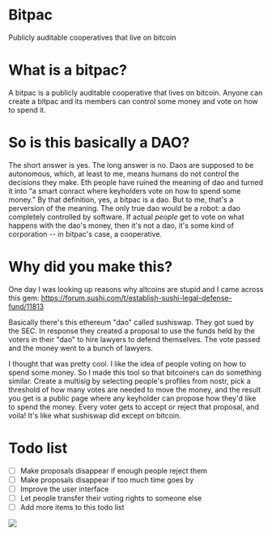 # Bitpac
Publicly auditable cooperatives that live on bitcoin

# What is a bitpac?

A bitpac is a publicly auditable cooperative that lives on bitcoin. Anyone can create a bitpac and its members can control some money and vote on how to spend it.

# So is this basically a DAO?

The short answer is yes. The long answer is no. Daos are supposed to be autonomous, which, at least to me, means humans do not control the decisions they make. Eth people have ruined the meaning of dao and turned it into "a smart conract where keyholders vote on how to spend some money." By that definition, yes, a bitpac is a dao. But to me, that's a perversion of the meaning. The only true dao would be a robot: a dao completely controlled by software. If actual *people* get to vote on what happens with the dao's money, then it's not a dao, it's some kind of corporation -- in bitpac's case, a cooperative.

# Why did you make this?

One day I was looking up reasons why altcoins are stupid and I came across this gem: https://forum.sushi.com/t/establish-sushi-legal-defense-fund/11813

Basically there's this ethereum "dao" called sushiswap. They got sued by the SEC. In response they created a proposal to use the funds held by the voters in their "dao" to hire lawyers to defend themselves. The vote passed and the money went to a bunch of lawyers.

I thought that was pretty cool. I like the idea of people voting on how to spend some money. So I made this tool so that bitcoiners can do something similar. Create a multisig by selecting people's profiles from nostr, pick a threshold of how many votes are needed to move the money, and the result you get is a public page where any keyholder can propose how they'd like to spend the money. Every voter gets to accept or reject that proposal, and voila! It's like what sushiswap did except on bitcoin.

# Todo list

- [ ] Make proposals disappear if enough people reject them
- [ ] Make proposals disappear if too much time goes by
- [ ] Improve the user interface
- [ ] Let people transfer their voting rights to someone else
- [ ] Add more items to this todo list

![](https://supertestnet.github.io/bitpac/bitpac.png)

